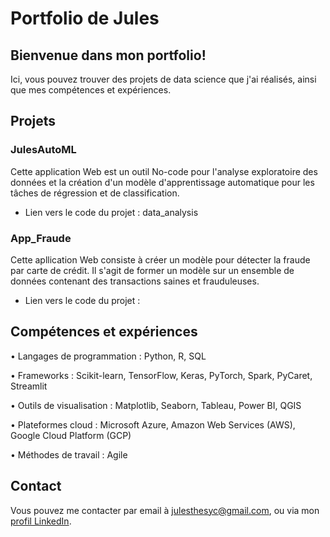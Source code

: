 # Portfolio de Jules

## Bienvenue dans mon portfolio! 

Ici, vous pouvez trouver des projets de data science que j'ai réalisés, ainsi que mes compétences et expériences.

## Projets
### JulesAutoML
Cette application Web est un outil No-code pour l'analyse exploratoire des données et la création d'un modèle d'apprentissage automatique pour les tâches de régression et de classification.

* Lien vers le code du projet : data_analysis

### App_Fraude
Cette apllication Web consiste à créer un modèle pour détecter la fraude par carte de crédit. Il s'agit de former un modèle sur un ensemble de données contenant des transactions saines et frauduleuses.

* Lien vers le code du projet : 

## Compétences et expériences
• Langages de programmation : Python, R, SQL

• Frameworks : Scikit-learn, TensorFlow, Keras, PyTorch, Spark, PyCaret, Streamlit

• Outils de visualisation : Matplotlib, Seaborn, Tableau, Power BI, QGIS

• Plateformes cloud : Microsoft Azure, Amazon Web Services (AWS), Google Cloud Platform (GCP)

• Méthodes de travail : Agile

## Contact
Vous pouvez me contacter par email à julesthesyc@gmail.com, ou via mon [profil LinkedIn](https://www.linkedin.com/in/jules-th%C3%A9sy-c-02347412a/).
